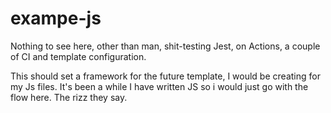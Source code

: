 
# exampe-js

Nothing to see here, other than man, shit-testing Jest, on Actions, a couple of CI and template configuration.

This should set a framework for the future template, I would be creating for my Js files. It's been a while I have written
JS so i would just go with the flow here. The rizz they say.


